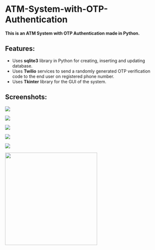 # ATM-System-with-OTP-Authentication
**This is an ATM System with OTP Authentication made in Python.**

## Features:
- Uses **sqlite3** library in Python for creating, inserting and updating database.
- Uses **Twilio** services to send a randomly generated OTP verification code to the end user on registered phone number.
- Uses **Tkinter** library for the GUI of the system.

## Screenshots:

![](Demoimages/screenshot-1.png)

![](Screenshots/screenshot-2.png)

![](Screenshots/screenshot-3.png)

![](Screenshots/screenshot-4.png)

![](Screenshots/screenshot-5.png)

<img src="Screenshots/screenshot-6.png" width="300">
